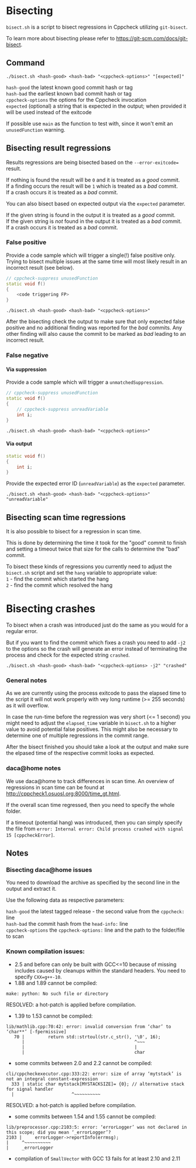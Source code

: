 # Bisecting

`bisect.sh` is a script to bisect regressions in Cppcheck utilizing `git-bisect`.

To learn more about bisecting please refer to https://git-scm.com/docs/git-bisect. 

## Command

```
./bisect.sh <hash-good> <hash-bad> "<cppcheck-options>" "[expected]"
```

`hash-good` the latest known good commit hash or tag<br/>
`hash-bad` the earliest known bad commit hash or tag<br/>
`cppcheck-options` the options for the Cppcheck invocation<br/>
`expected` (optional) a string that is expected in the output; when provided it will be used instead of the exitcode

If possible use `main` as the function to test with, since it won't emit an `unusedFunction` warning.

## Bisecting result regressions

Results regressions are being bisected based on the `--error-exitcode=` result.

If nothing is found the result will be `0` and it is treated as a _good_ commit.<br/>
If a finding occurs the result will be `1` which is treated as a _bad_ commit.<br/>
If a crash occurs it is treated as a _bad_ commit.

You can also bisect based on expected output via the `expected` parameter.

If the given string is found in the output it is treated as a _good_ commit.<br/>
If the given string is _not_ found in the output it is treated as a _bad_ commit.<br/>
If a crash occurs it is treated as a _bad_ commit.

### False positive

Provide a code sample which will trigger a single(!) false positive only. Trying to bisect multiple issues at the same time will most likely result in an incorrect result (see below).

```cpp
// cppcheck-suppress unusedFunction
static void f()
{
    <code triggering FP>
}
```

```
./bisect.sh <hash-good> <hash-bad> "<cppcheck-options>"
```

After the bisecting check the output to make sure that only expected false positive and no additional finding was reported for the _bad_ commits. Any other finding will also cause the commit to be marked as _bad_ leading to an incorrect result.  

### False negative

#### Via suppression

Provide a code sample which will trigger a `unmatchedSuppression`.

```cpp
// cppcheck-suppress unusedFunction
static void f()
{
    // cppcheck-suppress unreadVariable
    int i;
}
```

```
./bisect.sh <hash-good> <hash-bad> "<cppcheck-options>"
```

#### Via output

```cpp
static void f()
{
    int i;
}
```

Provide the expected error ID (`unreadVariable`) as the `expected` parameter.

```
./bisect.sh <hash-good> <hash-bad> "<cppcheck-options>" "unreadVariable"
```

## Bisecting scan time regressions

It is also possible to bisect for a regression in scan time.

This is done by determining the time it took for the "good" commit to finish and setting a timeout twice that size for the calls to determine the "bad" commit.

To bisect these kinds of regressions you currently need to adjust the `bisect.sh` script and set the `hang` variable to appropriate value:<br/>
`1` - find the commit which started the hang<br/>
`2` - find the commit which resolved the hang<br/>

# Bisecting crashes

To bisect when a crash was introduced just do the same as you would for a regular error.

But if you want to find the commit which fixes a crash you need to add `-j2` to the options so the crash will generate an error instead of terminating the process and check for the expected string `crashed`.

```
./bisect.sh <hash-good> <hash-bad> "<cppcheck-options> -j2" "crashed"
```

### General notes

As we are currently using the process exitcode to pass the elapsed time to the script it will not work properly with vey long runtime (>= 255 seconds) as it will overflow.

In case the run-time before the regression was very short (<= 1 second) you might need to adjust the `elapsed_time` variable in `bisect.sh` to a higher value to avoid potential false positives.
This might also be necessary to determine one of multiple regressions in the commit range. 

After the bisect finished you should take a look at the output and make sure the elpased time of the respective commit looks as expected.

### daca@home notes

We use daca@home to track differences in scan time. An overview of regressions in scan time can be found at http://cppcheck1.osuosl.org:8000/time_gt.html.

If the overall scan time regressed, then you need to specify the whole folder.

If a timeout (potential hang) was introduced, then you can simply specify the file from `error: Internal error: Child process crashed with signal 15 [cppcheckError]`.

## Notes

### Bisecting daca@home issues

You need to download the archive as specified by the second line in the output and extract it.

Use the following data as respective parameters:

`hash-good` the latest tagged release - the second value from the `cppcheck:` line<br/>
`hash-bad` the commit hash from the `head-info:` line<br/>
`cppcheck-options` the `cppcheck-options:` line and the path to the folder/file to scan<br/>

### Known compilation issues:

- 2.5 and before can only be built with GCC<=10 because of missing includes caused by cleanups within the standard headers. You need to specify `CXX=g++-10`.
- 1.88 and 1.89 cannot be compiled:
```
make: python: No such file or directory
```
RESOLVED: a hot-patch is applied before compilation.
- 1.39 to 1.53 cannot be compiled:
```
lib/mathlib.cpp:70:42: error: invalid conversion from ‘char’ to ‘char**’ [-fpermissive]
   70 |         return std::strtoul(str.c_str(), '\0', 16);
      |                                          ^~~~
      |                                          |
      |                                          char
```
- some commits between 2.0 and 2.2 cannot be compiled:
```
cli/cppcheckexecutor.cpp:333:22: error: size of array ‘mytstack’ is not an integral constant-expression
  333 | static char mytstack[MYSTACKSIZE]= {0}; // alternative stack for signal handler
  |                      ^~~~~~~~~~~
```
RESOLVED: a hot-patch is applied before compilation.
- some commits between 1.54 and 1.55 cannot be compiled:
```
lib/preprocessor.cpp:2103:5: error: ‘errorLogger’ was not declared in this scope; did you mean ‘_errorLogger’?
2103 |     errorLogger->reportInfo(errmsg);
|     ^~~~~~~~~~~
|     _errorLogger
```
- compilation of `SmallVector` with GCC 13 fails for at least 2.10 and 2.11
```

```
